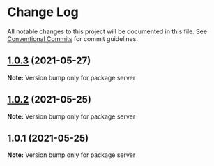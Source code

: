 # Change Log

All notable changes to this project will be documented in this file.
See [Conventional Commits](https://conventionalcommits.org) for commit guidelines.

## [1.0.3](https://github.com/azoom-n-v-hien/aapa-migration-apartment/compare/v1.0.2...v1.0.3) (2021-05-27)

**Note:** Version bump only for package server





## [1.0.2](https://github.com/azoom-n-v-hien/aapa-migration-apartment/compare/v1.0.1...v1.0.2) (2021-05-25)

**Note:** Version bump only for package server





## 1.0.1 (2021-05-25)

**Note:** Version bump only for package server
